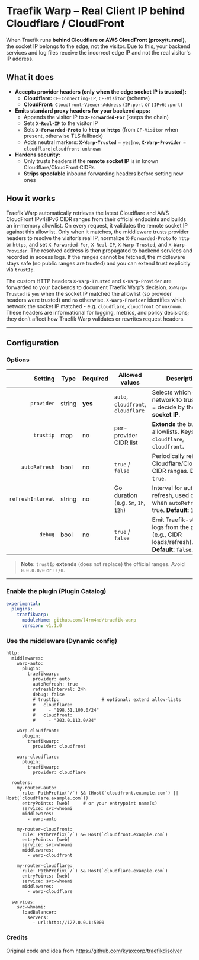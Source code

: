 # Traefik Warp – Real Client IP behind Cloudflare / CloudFront

When Traefik runs **behind Cloudflare or AWS CloudFront (proxy/tunnel)**, the socket IP belongs to the edge, not the visitor. Due to this, your backend services and log files receive the incorrect edge IP and not the real visitor's IP address.

## What it does

- **Accepts provider headers (only when the edge socket IP is trusted):**
  - **Cloudflare:** `CF-Connecting-IP`, `CF-Visitor` (scheme)
  - **CloudFront:** `Cloudfront-Viewer-Address` (`IP:port` or `[IPv6]:port`)
- **Emits standard proxy headers for your backend apps:**
  - Appends the visitor IP to **`X-Forwarded-For`** (keeps the chain)
  - Sets **`X-Real-IP`** to the visitor IP
  - Sets **`X-Forwarded-Proto`** to **`http`** or **`https`** (from `CF-Visitor` when present, otherwise TLS fallback)
  - Adds neutral markers: **`X-Warp-Trusted`** = `yes|no`, **`X-Warp-Provider`** = `cloudflare|cloudfront|unknown`
- **Hardens security:**
  - Only trusts headers if the **remote socket IP** is in known Cloudflare/CloudFront CIDRs
  - **Strips spoofable** inbound forwarding headers before setting new ones

## How it works

Traefik Warp automatically retrieves the latest Cloudflare and AWS CloudFront IPv4/IPv6 CIDR ranges from their official endpoints and builds an in-memory allowlist. On every request, it validates the remote socket IP against this allowlist. Only when it matches, the middleware trusts provider headers to resolve the visitor’s real IP, normalize `X-Forwarded-Proto` to `http` or `https`, and set `X-Forwarded-For`, `X-Real-IP`, `X-Warp-Trusted`, and `X-Warp-Provider`. The resolved address is then propagated to backend services and recorded in access logs. If the ranges cannot be fetched, the middleware stays safe (no public ranges are trusted) and you can extend trust explicitly via `trustIp`.

The custom HTTP headers `X-Warp-Trusted` and `X-Warp-Provider` are forwarded to your backends to document Traefik Warp’s decision. `X-Warp-Trusted` is `yes` when the socket IP matched the allowlist (so provider headers were trusted) and `no` otherwise. `X-Warp-Provider` identifies which network the socket IP matched - e.g. `cloudflare`, `cloudfront` or `unknown`. These headers are informational for logging, metrics, and policy decisions; they don’t affect how Traefik Warp validates or rewrites request headers.

---

## Configuration

### Options

| Setting            | Type   | Required | Allowed values                      | Description                                                                                               |
|-------------------:|--------|----------|-------------------------------------|-----------------------------------------------------------------------------------------------------------|
| `provider`         | string | **yes**  | `auto`, `cloudfront`, `cloudflare`  | Selects which edge network to trust. `auto` = decide by the **socket IP**.                                |
| `trustip`          | map    | no       | per-provider CIDR list              | **Extends** the built-in allowlists. Keys: `cloudflare`, `cloudfront`.                                    |
| `autoRefresh`      | bool   | no       | `true` / `false`                    | Periodically refresh Cloudflare/CloudFront CIDR ranges. **Default:** `true`.                              |
| `refreshInterval`  | string | no       | Go duration (e.g. `5m`, `1h`, `12h`)| Interval for auto refresh, used only when `autoRefresh` is true. **Default:** `12h`.                      |
| `debug`            | bool   | no       | `true` / `false`                    | Emit Traefik-style logs from the plugin (e.g., CIDR loads/refresh). **Default:** `false`.                 |

> **Note:** `trustIp` **extends** (does not replace) the official ranges. Avoid `0.0.0.0/0` or `::/0`.

---

### Enable the plugin (Plugin Catalog)

```yaml
experimental:
  plugins:
    traefikwarp:
      moduleName: github.com/l4rm4nd/traefik-warp
      version: v1.1.0
````

### Use the middleware (Dynamic config)

````
http:
  middlewares:
    warp-auto:
      plugin:
        traefikwarp:
          provider: auto
          autoRefresh: true
          refreshInterval: 24h
          debug: false
          # trustIp:                # optional: extend allow-lists
          #   cloudflare:
          #     - "198.51.100.0/24"
          #   cloudfront:
          #     - "203.0.113.0/24"

    warp-cloudfront:
      plugin:
        traefikwarp:
          provider: cloudfront

    warp-cloudflare:
      plugin:
        traefikwarp:
          provider: cloudflare

  routers:
    my-router-auto:
      rule: PathPrefix(`/`) && (Host(`cloudfront.example.com`) || Host(`cloudflare.example.com`))
      entryPoints: [web]     # or your entrypoint name(s)
      service: svc-whoami
      middlewares:
        - warp-auto

    my-router-cloudfront:
      rule: PathPrefix(`/`) && Host(`cloudfront.example.com`)
      entryPoints: [web]
      service: svc-whoami
      middlewares:
        - warp-cloudfront

    my-router-cloudflare:
      rule: PathPrefix(`/`) && Host(`cloudflare.example.com`)
      entryPoints: [web]
      service: svc-whoami
      middlewares:
        - warp-cloudflare

  services:
    svc-whoami:
      loadBalancer:
        servers:
          - url:http://127.0.0.1:5000
````

### Credits

Original code and idea from https://github.com/kyaxcorp/traefikdisolver
